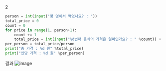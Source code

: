 2

```py
person = int(input("몇 명이서 먹었나요? : "))
total_price = 0
count = 0
for price in range(1, person+1):
    count += 1 
    total_price = int(input("%d번째 음식의 가격은 얼마인가요? : " %count)) + total_price
per_person = total_price/person
print("총 가격 : %d 원" %total_price)
print("인당 가격 : %d 원" %per_person)
```
결과 
![image](https://github.com/gnbhub/20232_Python_Basic/assets/77258639/6574feb4-2b1a-4e41-a17b-715caca64b97)
